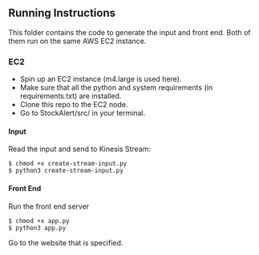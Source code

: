 ## Running Instructions
This folder contains the code to generate the input and front end. Both of them run on the same AWS EC2 instance.

### EC2
* Spin up an EC2 instance (m4.large is used here). 
* Make sure that all the python and system requirements (in requirements.txt) are installed.
* Clone this repo to the EC2 node. 
* Go to StockAlert/src/ in your terminal.

#### Input
Read the input and send to Kinesis Stream:

    $ chmod +x create-stream-input.py
    $ python3 create-stream-input.py

#### Front End
Run the front end server

    $ chmod +x app.py
    $ python3 app.py
Go to the website that is specified. 

